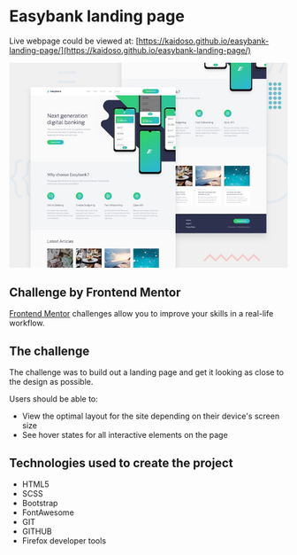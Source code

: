 # Easybank landing page

Live webpage could be viewed at: [https://kaidoso.github.io/easybank-landing-page/](https://kaidoso.github.io/easybank-landing-page/)

![Design preview for the Easybank landing page coding challenge](./design/desktop-preview.jpg)

## Challenge by Frontend Mentor

[Frontend Mentor](https://www.frontendmentor.io) challenges allow you to improve your skills in a real-life workflow.

## The challenge

The challenge was to build out a landing page and get it looking as close to the design as possible.

Users should be able to:

- View the optimal layout for the site depending on their device's screen size
- See hover states for all interactive elements on the page

## Technologies used to create the project 

<ul>
<li>HTML5</li>
<li>SCSS</li>
<li>Bootstrap</li>
<li>FontAwesome</li>
<li>GIT</li>
<li>GITHUB</li>
<li>Firefox developer tools</li>
</ul>